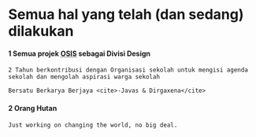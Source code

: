 
# Semua hal yang telah (dan sedang) dilakukan

#### 1 Semua projek <abbr title="Organisasi Siswa Intra Sekolah">OSIS</abbr> sebagai Divisi Design
	2 Tahun berkontribusi dengan Organisasi sekolah untuk mengisi agenda sekolah dan mengolah aspirasi warga sekolah
    
    Bersatu Berkarya Berjaya <cite>-Javas & Dirgaxena</cite>
    


#### 2 Orang Hutan
	Just working on changing the world, no big deal.